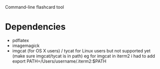 Command-line flashcard tool

# Dependencies

- pdflatex
- imagemagick
- imgcat (for OS X users) / tycat for Linux users but not supported yet (make sure imgcat/tycat is in path)
eg for imgcat in iterm2 i had to add 
export PATH=/Users/username/.iterm2:$PATH